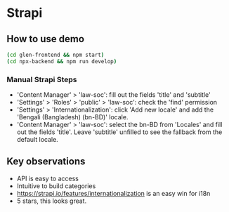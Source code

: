 # Strapi

## How to use demo

```sh
(cd glen-frontend && npm start)
(cd npx-backend && npm run develop)
```

### Manual Strapi Steps

- 'Content Manager' > 'law-soc': fill out the fields 'title' and 'subtitle'
- 'Settings' > 'Roles' > 'public' > 'law-soc': check the 'find' permission
- 'Settings' > 'Internationalization': click 'Add new locale' and
  add the 'Bengali (Bangladesh) (bn-BD)' locale.
- 'Content Manager' > 'law-soc': select the bn-BD from 'Locales' and
  fill out the fields 'title'. Leave 'subtitle' unfilled to see the fallback
  from the default locale.

## Key observations 

- API is easy to access
- Intuitive to build categories
- https://strapi.io/features/internationalization is an easy win for i18n
- 5 stars, this looks great.

